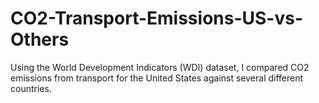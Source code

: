 # CO2-Transport-Emissions-US-vs-Others
Using the World Development Indicators (WDI) dataset, I compared CO2 emissions from transport for the United States against several different countries.
